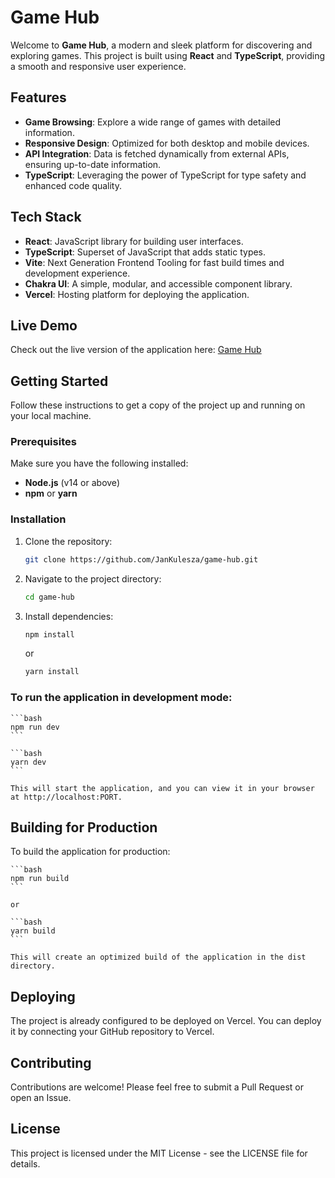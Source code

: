# Game Hub

Welcome to **Game Hub**, a modern and sleek platform for discovering and exploring games. This project is built using **React** and **TypeScript**, providing a smooth and responsive user experience.

## Features

- **Game Browsing**: Explore a wide range of games with detailed information.
- **Responsive Design**: Optimized for both desktop and mobile devices.
- **API Integration**: Data is fetched dynamically from external APIs, ensuring up-to-date information.
- **TypeScript**: Leveraging the power of TypeScript for type safety and enhanced code quality.

## Tech Stack

- **React**: JavaScript library for building user interfaces.
- **TypeScript**: Superset of JavaScript that adds static types.
- **Vite**: Next Generation Frontend Tooling for fast build times and development experience.
- **Chakra UI**: A simple, modular, and accessible component library.
- **Vercel**: Hosting platform for deploying the application.

## Live Demo

Check out the live version of the application here: [Game Hub](https://game-hub-theta-taupe.vercel.app/)

## Getting Started

Follow these instructions to get a copy of the project up and running on your local machine.

### Prerequisites

Make sure you have the following installed:

- **Node.js** (v14 or above)
- **npm** or **yarn**

### Installation

1.  Clone the repository:
    
    ```bash
    git clone https://github.com/JanKulesza/game-hub.git
    ```
    
2.  Navigate to the project directory:
    
    ```bash
    cd game-hub
    ```
    
3.  Install dependencies:
    ```bash
    npm install
    ```
    or
    ```bash
    yarn install
    ```
### To run the application in development mode:
    
    ```bash
    npm run dev
    ```
    
    ```bash
    yarn dev
    ```
    
    This will start the application, and you can view it in your browser at http://localhost:PORT.
    
## Building for Production

To build the application for production:
    
    ```bash
    npm run build
    ```
    
    or
    
    ```bash
    yarn build
    ```
    
    This will create an optimized build of the application in the dist directory.
    
## Deploying

The project is already configured to be deployed on Vercel. You can deploy it by connecting your GitHub repository to Vercel.

## Contributing

Contributions are welcome! Please feel free to submit a Pull Request or open an Issue.

## License

This project is licensed under the MIT License - see the LICENSE file for details.
